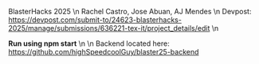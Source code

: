 BlasterHacks 2025 \n
Rachel Castro, Jose Abuan, AJ Mendes \n
Devpost: https://devpost.com/submit-to/24623-blasterhacks-2025/manage/submissions/636221-tex-it/project_details/edit \n



**Run using npm start** \n
\n
Backend located here: https://github.com/highSpeedcoolGuy/blaster25-backend
